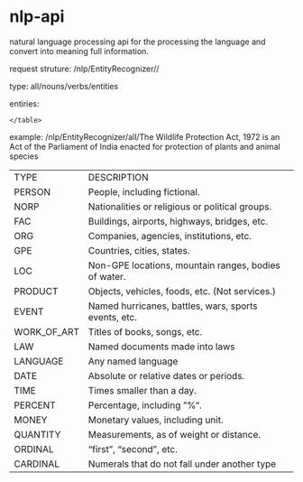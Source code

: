 # nlp-api
natural language processing api for the processing the language and convert into meaning full information.

request struture:
<host>/nlp/EntityRecognizer/<type>/<sentence>

type: all/nouns/verbs/entities

entiries:
<table>
	<tr>
		<td>TYPE</td>
		<td>DESCRIPTION</td>
	</tr>
	<tr>
		<td>PERSON</td>
		<td>People, including fictional.</td>
	</tr>
	<tr>
		<td>NORP</td>
		<td>Nationalities or religious or political groups.</td>
	</tr>
	<tr>
		<td>FAC</td>
		<td>Buildings, airports, highways, bridges, etc.</td>
	</tr>
	<tr>
		<td>ORG</td>
		<td>Companies, agencies, institutions, etc.</td>
	</tr>
	<tr>
		<td>GPE</td>
		<td>Countries, cities, states.</td>
	</tr>
	<tr>
		<td>LOC</td>
		<td>Non-GPE locations, mountain ranges, bodies of water.</td>
	</tr>
	<tr>
		<td>PRODUCT</td>
		<td>Objects, vehicles, foods, etc. (Not services.)</td>
	</tr>
	<tr>
		<td>EVENT</td>
		<td>Named hurricanes, battles, wars, sports events, etc.</td>
	</tr>
		<tr>
		<td>WORK_OF_ART</td>
		<td>Titles of books, songs, etc.</td>
	</tr>
	<tr>
		<td>LAW</td>
		<td>Named documents made into laws</td>
	</tr>
	<tr>
		<td>LANGUAGE</td>
		<td>Any named language</td>
	</tr>
	<tr>
		<td>DATE</td>
		<td>Absolute or relative dates or periods.</td>
	</tr>
	<tr>
		<td>TIME</td>
		<td>Times smaller than a day.
		</td>
	</tr>
	<tr>
		<td>PERCENT</td>
		<td>Percentage, including ”%“.</td>
	</tr>
	<tr>
		<td>MONEY</td>
		<td>Monetary values, including unit.</td>
	</tr>
	<tr>
		<td>QUANTITY</td>
		<td>Measurements, as of weight or distance.</td>
	</tr>
	<tr>
		<td>ORDINAL</td>
		<td>“first”, “second”, etc.</td>
	</tr>
	<tr>
		<td>CARDINAL</td>
		<td>Numerals that do not fall under another type</td>
	</tr>
	
	</table>

example:
<host>/nlp/EntityRecognizer/all/The Wildlife Protection Act, 1972 is an Act of the Parliament of India enacted for protection of plants and animal species

